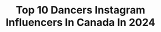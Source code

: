 ---
title: Top 10 Dancers Instagram Influencers In Canada In 2024
description: >-
  Find top dancers Instagram influencers in Canada in 2024. Most popular hashtags: #canada #dance #winnipeg.
platform: Instagram
hits: 131
text_top: Discover the top-rated Instagram accounts on inBeat.
text_bottom: Our database aggregates 131 Instagram influencers like this in Canada for you to pitch.
profiles:
  - username: "rylenbesler"
    fullname: >-
      Rylen Besler
    bio: >-
      19 Dancer Tiktok: @rylenbesler
    location: "Canada"
    followers: 15614
    engagement: 1790
    commentsToLikes: 0.019350
    id: ckap34iqm1j3b0i784ukvpo6z
    verified: false
    hashtags: "#reels, #viralreels, #dancer, #viral"
  - username: "pauldpoirier"
    fullname: >-
      Paul Poirier
    bio: >-
      olympic ice dancer • world 🥉• canadian 🥇 @lululemon ambassador • linguist & flâneur toronto
    location: "Canada"
    followers: 29016
    engagement: 719
    commentsToLikes: 0.024348
    id: ck6titeda1e5a0j71ng5nar48
    verified: true
    hashtags: "#sponsored, #thesweatlife, #pillitteriwines, #teamcanada"
  - username: "batra_naina"
    fullname: >-
      Naina Batra l Choreographer
    bio: >-
      Turning visions into life, one at a time 💃 Choreographer | Dancer | Physiotherapist | Mom 🇨🇦 WORKSHOPS | TUTORIALS | CUSTOM CHOREO 👇
    location: "Canada"
    followers: 330364
    engagement: 1482
    commentsToLikes: 0.007043
    id: ck14gq4hw6hj40i19nvwzoye2
    verified: false
    hashtags: "#zeecanadadancingstar, #entertainment, #music, #dance"
  - username: "helia_jalilnezhad"
    fullname: >-
      Helia Jalilnezhad
    bio: >-
      Entrepreneur | Author | Travel Blogger | Influencer | Women Empowerment | Athlete | Pro Dancer | Vegan 🌎 YouTube Channel 👇🏼❣️
    location: "Canada"
    followers: 1052451
    engagement: 301
    commentsToLikes: 0.055492
    id: ck5hr8h4aug2v0i118wyzkfvb
    verified: false
    hashtags: "#influencer, #helia, #model, #style"
  - username: "kendrajessie"
    fullname: >-
      Kendra Jessie
    bio: >-
      ᒫᓯᑫᐢᐠ ᐃᐢᑫᐧᐤ Cree + Ukrainian Auntie, Coach, Dancer, N7 Athlete, Lifelong Learner, Speaker, Wellness Advocate
    location: "Canada"
    followers: 98197
    engagement: 268
    commentsToLikes: 0.015903
    id: cl45y04fik79x0i235l1lec52
    verified: false
    hashtags: "#moosehidecampaignday, #getintoit, #gifted, #lululemon"
  - username: "missmikaylag"
    fullname: >-
      Mikayla Greenwood
    bio: >-
      Lifestyle Content Creator | Vancouver ✨ Dancer 🪩 TikTok @ missmikg YouTube👇🏻
    location: "Canada"
    followers: 39265
    engagement: 63
    commentsToLikes: 0.033542
    id: ck5ccrcnqhv9l0i11le6i4pa1
    verified: false
    hashtags: "#skincaremasterclass, #reneerapp, #macstudioradiance, #presidentschoice"
  - username: "feliciasfabfoodz"
    fullname: >-
      felicia
    bio: >-
      🪩 welcome to the fab foodz club!! 🌱 plant-based | professional dancer🩰 🦋 food freedom, intuitive eating & finding balance
    location: "Canada"
    followers: 19766
    engagement: 33
    commentsToLikes: 0.002783
    id: ckap90uqqqqb90i78ug67rebe
    verified: false
    hashtags: "#healthybreakfast, #healthyveganfood, #veganbreakfast, #healthydinnerideas"
  - username: "tiffanyefimov"
    fullname: >-
      Tiffany Efimov
    bio: >-
      DM FOR MODELLING RATE 20 Youth Grand Prix 19🥇classical🥉contemp 18🥇contemp🥈classical 17 hope award ABT National training scholar RP dancer DWC STAGE
    location: "Canada"
    followers: 2341
    engagement: 2087
    commentsToLikes: 0.174309
    id: ck6uebh4gpy1h0j71akrjy28l
    verified: false
    hashtags: "#rplove, #rplife, #rpstretchribbon, #russianpointe"
  - username: "kira.canadian.girl"
    fullname: >-
      Kira 🇨🇦 Canada Travel Explore
    bio: >-
      lєtѕ gσ σn α вєαutíful αdvєnturє Dancer 💃🏼 Dentist 👩🏼‍⚕️ Hiker 🎒 On Hike 48 of @52hikechallenge Manitoba Made 🌾
    location: "Canada"
    followers: 11301
    engagement: 561
    commentsToLikes: 0.093731
    id: ck5c0uinytvbb0i11k2sd2yrl
    verified: false
    hashtags: "#acolorstory, #iamtb, #winterwonderland, #hikergirl"
  - username: "mitsukibb"
    fullname: >-
      💖 Mitsuki Bb 💖
    bio: >-
      Streamer | Cosplayer | Dancer | Gamer YouTube 🎥 Mitsuki 📩: contact.mitsukibb@gmail.com
    location: "Canada"
    followers: 7777
    engagement: 993
    commentsToLikes: 0.025673
    id: ck15urq1ho9v80i19pyq9egwu
    verified: false
    hashtags: "#touchgrass, #sunisevil, #dontgooutside, #dancing"
---